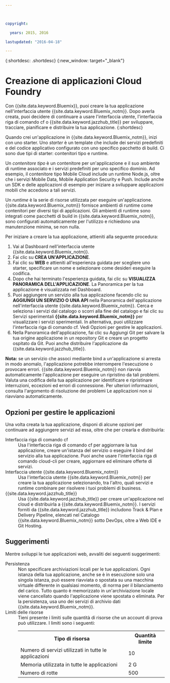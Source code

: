 ```yaml
---

 

copyright:

  years: 2015, 2016

lastupdated: "2016-04-18" 

---
```


{:shortdesc: .shortdesc} 
{:new_window: target="_blank"}

# Creazione di applicazioni Cloud Foundry

Con {{site.data.keyword.Bluemix}}, puoi
creare la tua applicazione nell'interfaccia utente {{site.data.keyword.Bluemix_notm}}. Dopo averla creata, puoi decidere di continuare a usare l'interfaccia utente, l'interfaccia riga di comando cf o {{site.data.keyword.jazzhub_title}} per
sviluppare, tracciare, pianificare e distribuire la tua applicazione.
{:shortdesc}

Quando crei un'applicazione in {{site.data.keyword.Bluemix_notm}},
inizi con uno starter. Uno *starter* è un template che include
dei servizi predefiniti e del codice applicativo configurato con uno
specifico pacchetto di build. Ci sono due tipi di starter: contenitori tipo e runtime.

Un *contenitore tipo* è un contenitore per un'applicazione e il
suo ambiente di runtime associato e i servizi predefiniti per uno specifico dominio. Ad esempio,
il contenitore tipo Mobile Cloud include un runtime Node.js, oltre che i servizi
Mobile Data, Mobile Application Security e Push. Include anche un SDK e delle applicazioni di esempio per iniziare a sviluppare applicazioni
mobili che accedono a tali servizi.

Un *runtime* è la serie di risorse utilizzata per eseguire un'applicazione. {{site.data.keyword.Bluemix_notm}} fornisce ambienti di runtime come contenitori per diversi tipi di applicazioni. Gli ambienti di runtime sono integrati come pacchetti di build in {{site.data.keyword.Bluemix_notm}},
sono configurati automaticamente per l'utilizzo e richiedono una manutenzione minima, se non nulla.

Per iniziare a creare la tua applicazione, attieniti alla seguente procedura:
  1. Vai al Dashboard nell'interfaccia utente {{site.data.keyword.Bluemix_notm}}.
  2. Fai clic su **CREA UN'APPLICAZIONE**.
  3. Fai clic su **WEB** e attieniti all'esperienza guidata
per scegliere uno starter, specificare un nome e selezionare come desideri eseguire
la codifica.
  4. Dopo che hai terminato l'esperienza guidata, fai clic su **VISUALIZZA PANORAMICA DELL'APPLICAZIONE**. La Panoramica per la tua applicazione è visualizzata nel Dashboard.
  5. Puoi aggiungere un servizio alla tua applicazione facendo clic su **AGGIUNGI UN SERVIZIO O UNA API** nella Panoramica dell'applicazione nell'interfaccia utente {{site.data.keyword.Bluemix_notm}}. Cerca e seleziona i servizi dal catalogo o scorri alla fine del catalogo e fai clic su Servizi sperimentali **{{site.data.keyword.Bluemix_notm}}** per visualizzare i servizi sperimentali. In alternativa, puoi utilizzare l'interfaccia riga di comando cf. Vedi Opzioni per gestire le applicazioni.
  6. Nella Panoramica dell'applicazione, fai clic su Aggiungi Git per salvare la tua origine applicazione in un repository Git e creare un progetto ospitato da Git. Puoi anche distribuire l'applicazione da {{site.data.keyword.jazzhub_title}}.

**Nota:** se un servizio che associ mediante bind a un'applicazione si arresta in modo anomalo, l'applicazione potrebbe interrompere l'esecuzione o provocare errori. {{site.data.keyword.Bluemix_notm}} non
riavvia automaticamente l'applicazione per eseguire un ripristino da tali problemi. Valuta una codifica della tua applicazione per identificare e ripristinare interruzioni, eccezioni ed errori
di connessione. Per ulteriori informazioni, consulta l'argomento di risoluzione dei problemi Le applicazioni non si riavviano automaticamente.

## Opzioni per gestire le applicazioni

Una volta creata la tua applicazione, disponi di alcune opzioni per continuare ad aggiungere
servizi ad essa, oltre che per crearla e distribuirla:

<dl><dt>Interfaccia riga di comando cf</dt>
<dd>Usa l'interfaccia riga di comando cf per aggiornare la tua applicazione, creare un'istanza del servizio o eseguire il bind del servizio alla tua applicazione. Puoi anche usare l'interfaccia riga di comando cloud-cli per creare, aggiornare ed eliminare offerte di servizi.</dd>
<dt>Interfaccia utente {{site.data.keyword.Bluemix_notm}}</dt>
<dd>Usa l'interfaccia utente {{site.data.keyword.Bluemix_notm}} per
creare la tua applicazione selezionando, tra l'altro, quali servizi e runtime combinare per risolvere i
tuoi problemi di business.</dd>
<dt>{{site.data.keyword.jazzhub_title}}</dt>
<dd>Usa {{site.data.keyword.jazzhub_title}} per
creare un'applicazione nel cloud e distribuirla a {{site.data.keyword.Bluemix_notm}}. I servizi forniti da {{site.data.keyword.jazzhub_title}} includono Track & Plan e Delivery Pipeline, elencati nel Catalogo {{site.data.keyword.Bluemix_notm}} sotto DevOps, oltre a Web IDE e Git Hosting.</dd>
</dl>

## Suggerimenti

Mentre sviluppi le tue applicazioni web, avvaliti dei seguenti suggerimenti:

<dl><dt>Persistenza</dt>
<dd>Non specificare archiviazioni locali per le tue applicazioni. Ogni istanza
della tua applicazione, anche se è in esecuzione solo una singola istanza,
può essere riavviata o spostata su una macchina virtuale differente in
qualsiasi momento, di norma per il bilanciamento del carico. Tutto quanto è memorizzato
in un'archiviazione locale viene cancellato quando l'applicazione viene spostata
o eliminata. Per la persistenza, usa uno dei servizi di archivio dati {{site.data.keyword.Bluemix_notm}}.</dd>
<dt>Limiti delle risorse</dt>
<dd>Tieni presente i limiti sulle quantità di risorse che un account di prova
può utilizzare. I limiti sono i seguenti:
<table style="width:100%">
  <th>Tipo di risorsa</th>	<th>Quantità limite</th>
<tr><td>Numero di servizi utilizzati in tutte le applicazioni</td> <td>10</td>
<tr><td>Memoria utilizzata in tutte le applicazioni</td> <td>	2 G</td>
<tr><td>Numero di rotte</td> <td>500</td>
</table>
</dd></dl>
